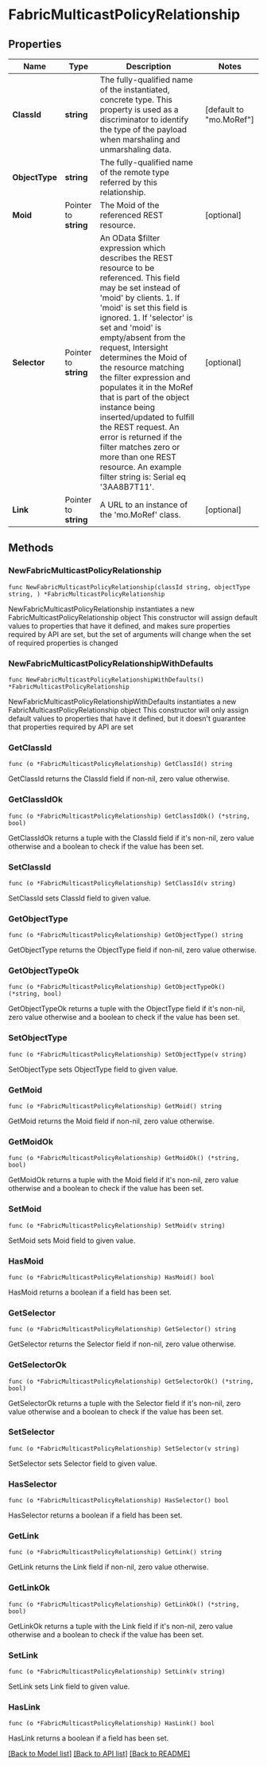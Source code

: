 # FabricMulticastPolicyRelationship

## Properties

Name | Type | Description | Notes
------------ | ------------- | ------------- | -------------
**ClassId** | **string** | The fully-qualified name of the instantiated, concrete type. This property is used as a discriminator to identify the type of the payload when marshaling and unmarshaling data. | [default to "mo.MoRef"]
**ObjectType** | **string** | The fully-qualified name of the remote type referred by this relationship. | 
**Moid** | Pointer to **string** | The Moid of the referenced REST resource. | [optional] 
**Selector** | Pointer to **string** | An OData $filter expression which describes the REST resource to be referenced. This field may be set instead of &#39;moid&#39; by clients. 1. If &#39;moid&#39; is set this field is ignored. 1. If &#39;selector&#39; is set and &#39;moid&#39; is empty/absent from the request, Intersight determines the Moid of the resource matching the filter expression and populates it in the MoRef that is part of the object instance being inserted/updated to fulfill the REST request. An error is returned if the filter matches zero or more than one REST resource. An example filter string is: Serial eq &#39;3AA8B7T11&#39;. | [optional] 
**Link** | Pointer to **string** | A URL to an instance of the &#39;mo.MoRef&#39; class. | [optional] 

## Methods

### NewFabricMulticastPolicyRelationship

`func NewFabricMulticastPolicyRelationship(classId string, objectType string, ) *FabricMulticastPolicyRelationship`

NewFabricMulticastPolicyRelationship instantiates a new FabricMulticastPolicyRelationship object
This constructor will assign default values to properties that have it defined,
and makes sure properties required by API are set, but the set of arguments
will change when the set of required properties is changed

### NewFabricMulticastPolicyRelationshipWithDefaults

`func NewFabricMulticastPolicyRelationshipWithDefaults() *FabricMulticastPolicyRelationship`

NewFabricMulticastPolicyRelationshipWithDefaults instantiates a new FabricMulticastPolicyRelationship object
This constructor will only assign default values to properties that have it defined,
but it doesn't guarantee that properties required by API are set

### GetClassId

`func (o *FabricMulticastPolicyRelationship) GetClassId() string`

GetClassId returns the ClassId field if non-nil, zero value otherwise.

### GetClassIdOk

`func (o *FabricMulticastPolicyRelationship) GetClassIdOk() (*string, bool)`

GetClassIdOk returns a tuple with the ClassId field if it's non-nil, zero value otherwise
and a boolean to check if the value has been set.

### SetClassId

`func (o *FabricMulticastPolicyRelationship) SetClassId(v string)`

SetClassId sets ClassId field to given value.


### GetObjectType

`func (o *FabricMulticastPolicyRelationship) GetObjectType() string`

GetObjectType returns the ObjectType field if non-nil, zero value otherwise.

### GetObjectTypeOk

`func (o *FabricMulticastPolicyRelationship) GetObjectTypeOk() (*string, bool)`

GetObjectTypeOk returns a tuple with the ObjectType field if it's non-nil, zero value otherwise
and a boolean to check if the value has been set.

### SetObjectType

`func (o *FabricMulticastPolicyRelationship) SetObjectType(v string)`

SetObjectType sets ObjectType field to given value.


### GetMoid

`func (o *FabricMulticastPolicyRelationship) GetMoid() string`

GetMoid returns the Moid field if non-nil, zero value otherwise.

### GetMoidOk

`func (o *FabricMulticastPolicyRelationship) GetMoidOk() (*string, bool)`

GetMoidOk returns a tuple with the Moid field if it's non-nil, zero value otherwise
and a boolean to check if the value has been set.

### SetMoid

`func (o *FabricMulticastPolicyRelationship) SetMoid(v string)`

SetMoid sets Moid field to given value.

### HasMoid

`func (o *FabricMulticastPolicyRelationship) HasMoid() bool`

HasMoid returns a boolean if a field has been set.

### GetSelector

`func (o *FabricMulticastPolicyRelationship) GetSelector() string`

GetSelector returns the Selector field if non-nil, zero value otherwise.

### GetSelectorOk

`func (o *FabricMulticastPolicyRelationship) GetSelectorOk() (*string, bool)`

GetSelectorOk returns a tuple with the Selector field if it's non-nil, zero value otherwise
and a boolean to check if the value has been set.

### SetSelector

`func (o *FabricMulticastPolicyRelationship) SetSelector(v string)`

SetSelector sets Selector field to given value.

### HasSelector

`func (o *FabricMulticastPolicyRelationship) HasSelector() bool`

HasSelector returns a boolean if a field has been set.

### GetLink

`func (o *FabricMulticastPolicyRelationship) GetLink() string`

GetLink returns the Link field if non-nil, zero value otherwise.

### GetLinkOk

`func (o *FabricMulticastPolicyRelationship) GetLinkOk() (*string, bool)`

GetLinkOk returns a tuple with the Link field if it's non-nil, zero value otherwise
and a boolean to check if the value has been set.

### SetLink

`func (o *FabricMulticastPolicyRelationship) SetLink(v string)`

SetLink sets Link field to given value.

### HasLink

`func (o *FabricMulticastPolicyRelationship) HasLink() bool`

HasLink returns a boolean if a field has been set.


[[Back to Model list]](../README.md#documentation-for-models) [[Back to API list]](../README.md#documentation-for-api-endpoints) [[Back to README]](../README.md)


